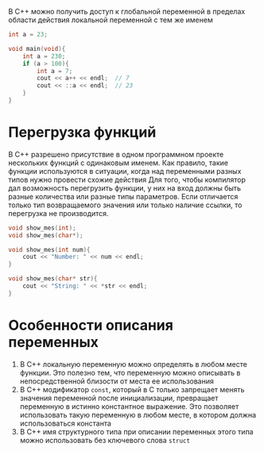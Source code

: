 В C++ можно получить доступ к глобальной переменной в пределах области действия локальной переменной с тем же именем
```cpp
int a = 23;

void main(void){
    int a = 230;
    if (a > 100){
        int a = 7;
        cout << a++ << endl;  // 7
        cout << ::a << endl;  // 23
    }
}
```
# Перегрузка функций
В C++ разрешено присутствие в одном программном проекте нескольких функций с одинаковым именем. Как правило, такие функции используются в ситуации, когда над переменными разных типов нужно провести схожие действия
Для того, чтобы компилятор дал возможность перегрузить функции, у них на вход должны быть разные количества или разные типы параметров. Если отличается только тип возвращаемого значения или только наличие ссылки, то перегрузка не производится.
```cpp
void show_mes(int);
void show_mes(char*);

void show_mes(int num){
    cout << "Number: " << num << endl;
}

void show_mes(char* str){
    cout << "String: " << *str << endl;
}
```
# Особенности описания переменных
1. В C++ локальную переменную можно определять в любом месте функции. Это полезно тем, что переменную можно описывать в непосредственной близости от места ее использования
2. В C++ модификатор `const`, который в C только запрещает менять значения переменной после инициализации, превращает переменную в истинно константное выражение. Это позволяет использовать такую переменную в любом месте, в котором должна использоваться константа
3. В C++ имя структурного типа при описании переменных этого типа можно использовать без ключевого слова `struct`

